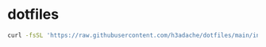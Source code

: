 # dotfiles

```sh
curl -fsSL 'https://raw.githubusercontent.com/h3adache/dotfiles/main/install.sh?token=<token>' | sh -s
```
